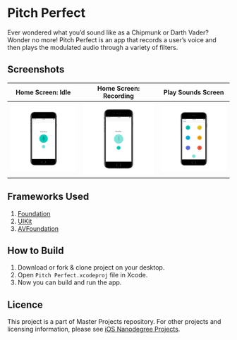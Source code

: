 # Pitch Perfect
Ever wondered what you’d sound like as a Chipmunk or Darth Vader? Wonder no more!
Pitch Perfect is an app that records a user’s voice and then plays the modulated audio through a variety of filters.

## Screenshots
| Home Screen: Idle | Home Screen: Recording | Play Sounds Screen |
| ----------------- | ---------------------- | ------------------ |
| ![HomeScreen-Idle.png](Screenshots/HomeScreen-Idle.png) | ![HomeScreen-Rec.png](Screenshots/HomeScreen-Rec.png) | ![PlaySoundScreen.png](Screenshots/PlaySoundScreen.png)

## Frameworks Used
1. [Foundation](https://developer.apple.com/documentation/foundation)
2. [UIKit](https://developer.apple.com/documentation/uikit)
3. [AVFoundation](https://developer.apple.com/documentation/avfoundation)

## How to Build
1. Download or fork & clone project on your desktop.
2. Open `Pitch Perfect.xcodeproj` file in Xcode.
3. Now you can build and run the app.

## Licence
This project is a part of Master Projects repository. For other projects and licensing information, please see [iOS Nanodegree Projects](https://github.com/rajanikantdeshmukh/iOS-Nanodegree-Projects).
